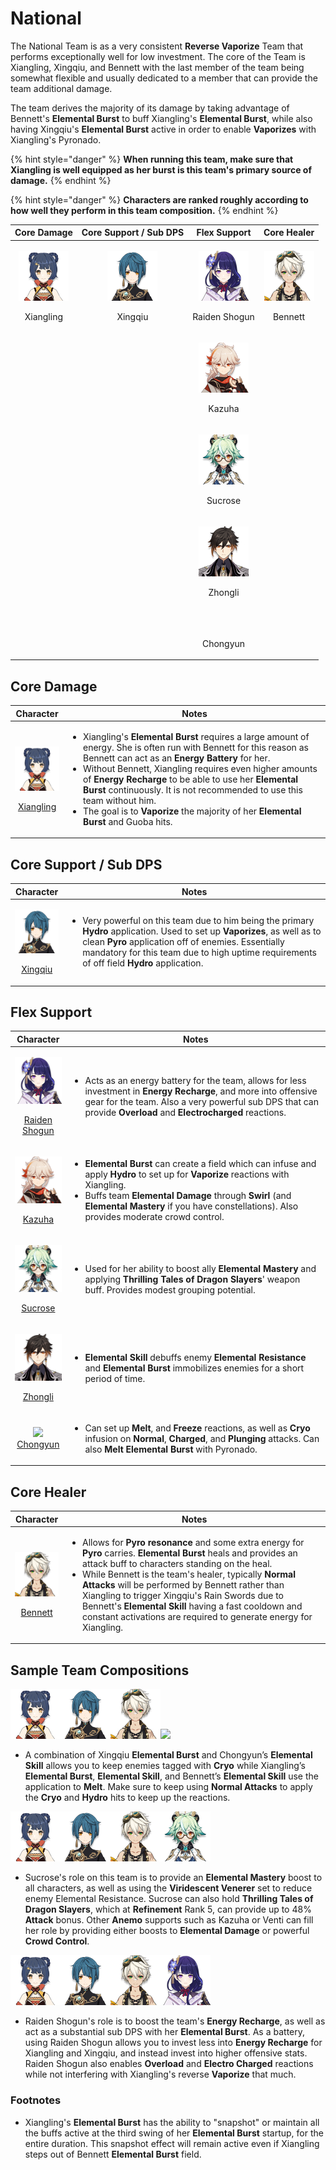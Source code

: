 # National

The National Team is as a very consistent **Reverse Vaporize** Team that performs exceptionally well for low investment. The core of the Team is Xiangling, Xingqiu, and Bennett with the last member of the team being somewhat flexible and usually dedicated to a member that can provide the team additional damage.

The team derives the majority of its damage by taking advantage of Bennett's **Elemental Burst** to buff Xiangling's **Elemental Burst**, while also having Xingqiu's **Elemental Burst** active in order to enable **Vaporizes** with Xiangling's Pyronado.&#x20;

{% hint style="danger" %}
**When running this team, make sure that Xiangling is well equipped as her burst is this team's primary source of damage.**
{% endhint %}

{% hint style="danger" %}
**Characters are ranked roughly according to how well they perform in this team composition.**
{% endhint %}

|                                        Core Damage                                       |                                Core Support / Sub DPS                                |                                                                                                                Flex Support                                                                                                               |                                      Core Healer                                     |
| :--------------------------------------------------------------------------------------: | :----------------------------------------------------------------------------------: | :---------------------------------------------------------------------------------------------------------------------------------------------------------------------------------------------------------------------------------------: | :----------------------------------------------------------------------------------: |
| <p><img src="../.gitbook/assets/UI_AvatarIcon_Xiangling.png" alt=""></p><p>Xiangling</p> | <p><img src="../.gitbook/assets/UI_AvatarIcon_Xingqiu.png" alt=""></p><p>Xingqiu</p> |                                                                         <p><img src="../.gitbook/assets/UI_AvatarIcon_Shougun.png" alt=""></p><p>Raiden Shogun</p>                                                                        | <p><img src="../.gitbook/assets/UI_AvatarIcon_Bennett.png" alt=""></p><p>Bennett</p> |
|                                                                                          |                                                                                      |                                                                             <p><img src="../.gitbook/assets/UI_AvatarIcon_Kazuha.png" alt=""></p><p>Kazuha</p>                                                                            |                                                                                      |
|                                                                                          |                                                                                      |                                                                            <p><img src="../.gitbook/assets/UI_AvatarIcon_Sucrose.png" alt=""></p><p>Sucrose</p>                                                                           |                                                                                      |
|                                                                                          |                                                                                      |                                                                            <p><img src="../.gitbook/assets/UI_AvatarIcon_Zhongli.png" alt=""></p><p>Zhongli</p>                                                                           |                                                                                      |
|                                                                                          |                                                                                      | <p>​<img src="https://files.gitbook.com/v0/b/gitbook-x-prod.appspot.com/o/spaces%2F-MgIuSiDFSNyVZCB3uMq%2Fuploads%2Fgit-blob-4be83ca2d0fa2ace4c346eb8d8ad7795c4bd9c42%2FUI_AvatarIcon_Chongyun.png?alt=media" alt="">​</p><p>Chongyun</p> |                                                                                      |

## Core Damage

|                                                                Character                                                               | Notes                                                                                                                                                                                                                                                                                                                                                                                                                                                                                                                                                                |
| :------------------------------------------------------------------------------------------------------------------------------------: | -------------------------------------------------------------------------------------------------------------------------------------------------------------------------------------------------------------------------------------------------------------------------------------------------------------------------------------------------------------------------------------------------------------------------------------------------------------------------------------------------------------------------------------------------------------------- |
| <p><img src="../.gitbook/assets/UI_AvatarIcon_Xiangling.png" alt=""></p><p><a href="../characters/pyro/xiangling.md">Xiangling</a></p> | <ul><li>Xiangling's <strong>Elemental Burst</strong> requires a large amount of energy. She is often run with Bennett for this reason as Bennett can act as an <strong>Energy Battery</strong> for her.</li><li>Without Bennett, Xiangling requires even higher amounts of <strong>Energy Recharge</strong> to be able to use her <strong>Elemental Burst</strong> continuously. It is not recommended to use this team without him.</li><li>The goal is to <strong>Vaporize</strong> the majority of her <strong>Elemental Burst</strong> and Guoba hits.</li></ul> |

## Core Support / Sub DPS

|                                                             Character                                                             | Notes                                                                                                                                                                                                                                                                                                                                               |
| :-------------------------------------------------------------------------------------------------------------------------------: | --------------------------------------------------------------------------------------------------------------------------------------------------------------------------------------------------------------------------------------------------------------------------------------------------------------------------------------------------- |
| <p><img src="../.gitbook/assets/UI_AvatarIcon_Xingqiu.png" alt=""></p><p><a href="../characters/hydro/xingqiu.md">Xingqiu</a></p> | <ul><li>Very powerful on this team due to him being the primary <strong>Hydro</strong> application. Used to set up <strong>Vaporizes</strong>, as well as to clean <strong>Pyro</strong> application off of enemies. Essentially mandatory for this team due to high uptime requirements of off field <strong>Hydro</strong> application.</li></ul> |

## Flex Support

|                                                                                                                                                      Character                                                                                                                                                     | Notes                                                                                                                                                                                                                                                                                                                                                                                    |
| :----------------------------------------------------------------------------------------------------------------------------------------------------------------------------------------------------------------------------------------------------------------------------------------------------------------: | ---------------------------------------------------------------------------------------------------------------------------------------------------------------------------------------------------------------------------------------------------------------------------------------------------------------------------------------------------------------------------------------- |
|                                                                                   <p><img src="../.gitbook/assets/UI_AvatarIcon_Shougun.png" alt=""></p><p><a href="../characters/electro/raiden-shogun.md">Raiden Shogun</a></p>                                                                                  | <ul><li>Acts as an energy battery for the team, allows for less investment in <strong>Energy Recharge</strong>, and more into offensive gear for the team. Also a very powerful sub DPS that can provide <strong>Overload</strong> and <strong>Electrocharged</strong> reactions.</li></ul>                                                                                              |
|                                                                                           <p><img src="../.gitbook/assets/UI_AvatarIcon_Kazuha.png" alt=""></p><p><a href="../characters/anemo/kazuha.md">Kazuha</a></p>                                                                                           | <ul><li><strong>Elemental Burst</strong> can create a field which can infuse and apply <strong>Hydro</strong> to set up for <strong>Vaporize</strong> reactions with Xiangling.</li><li>Buffs team <strong>Elemental Damage</strong> through <strong>Swirl</strong> (and <strong>Elemental Mastery</strong> if you have constellations). Also provides moderate crowd control.</li></ul> |
|                                                                                          <p><img src="../.gitbook/assets/UI_AvatarIcon_Sucrose.png" alt=""></p><p><a href="../characters/anemo/sucrose.md">Sucrose</a></p>                                                                                         | <ul><li>Used for her ability to boost ally <strong>Elemental Mastery</strong> and applying <strong>Thrilling Tales of Dragon Slayers</strong>' weapon buff. Provides modest grouping potential. </li></ul>                                                                                                                                                                               |
|                                                                                           <p><img src="../.gitbook/assets/UI_AvatarIcon_Zhongli.png" alt=""></p><p><a href="../characters/geo/zhongli.md">Zhongli</a></p>                                                                                          | <ul><li><strong>Elemental Skill</strong> debuffs enemy <strong>Elemental Resistance</strong> and <strong>Elemental Burst</strong> immobilizes enemies for a short period of time.</li></ul>                                                                                                                                                                                              |
| ​![](https://files.gitbook.com/v0/b/gitbook-x-prod.appspot.com/o/spaces%2F-MgIuSiDFSNyVZCB3uMq%2Fuploads%2Fgit-blob-4be83ca2d0fa2ace4c346eb8d8ad7795c4bd9c42%2FUI\_AvatarIcon\_Chongyun.png?alt=media)​​[Chongyun](https://app.gitbook.com/s/-MgIuSiDFSNyVZCB3uMq/c/Lzk1ZrDdJRlJpkPYIe32/characters/cryo/chongyun) | <ul><li>Can set up <strong>Melt</strong>, and <strong>Freeze</strong> reactions, as well as <strong>Cryo</strong> infusion on <strong>Normal</strong>, <strong>Charged</strong>, and <strong>Plunging</strong> attacks. Can also <strong>Melt Elemental Burst</strong> with Pyronado.</li></ul>                                                                                          |

## Core Healer

|                                                             Character                                                            | Notes                                                                                                                                                                                                                                                                                                                                                                                                                                                                                                                                                   |
| :------------------------------------------------------------------------------------------------------------------------------: | ------------------------------------------------------------------------------------------------------------------------------------------------------------------------------------------------------------------------------------------------------------------------------------------------------------------------------------------------------------------------------------------------------------------------------------------------------------------------------------------------------------------------------------------------------- |
| <p><img src="../.gitbook/assets/UI_AvatarIcon_Bennett.png" alt=""></p><p><a href="../characters/pyro/bennett.md">Bennett</a></p> | <ul><li>Allows for <strong>Pyro resonance</strong> and some extra energy for <strong>Pyro</strong> carries. <strong>Elemental Burst</strong> heals and provides an attack buff to characters standing on the heal.</li><li>While Bennett is the team's healer, typically <strong>Normal Attacks</strong> will be performed by Bennett rather than Xiangling to trigger Xingqiu's Rain Swords due to Bennett's <strong>Elemental Skill</strong> having a fast cooldown and constant activations are required to generate energy for Xiangling.</li></ul> |

## Sample Team Compositions

![](../.gitbook/assets/UI\_AvatarIcon\_Xiangling.png)![](../.gitbook/assets/UI\_AvatarIcon\_Xingqiu.png)![](../.gitbook/assets/UI\_AvatarIcon\_Bennett.png)![](../.gitbook/assets/UI\_AvatarIcon\_Chongyun.png)

* A combination of Xingqiu **Elemental Burst** and Chongyun’s **Elemental Skill** allows you to keep enemies tagged with **Cryo** while Xiangling’s **Elemental Burst**, **Elemental Skill**, and Bennett’s **Elemental Skill** use the application to **Melt**. Make sure to keep using **Normal Attacks** to apply the **Cryo** and **Hydro** hits to keep up the reactions.

![](../.gitbook/assets/UI\_AvatarIcon\_Xiangling.png)![](../.gitbook/assets/UI\_AvatarIcon\_Xingqiu.png)![](../.gitbook/assets/UI\_AvatarIcon\_Bennett.png)![](../.gitbook/assets/UI\_AvatarIcon\_Sucrose.png)

* Sucrose's role on this team is to provide an **Elemental Mastery** boost to all characters, as well as using the **Viridescent Venerer** set to reduce enemy Elemental Resistance. Sucrose can also hold **Thrilling Tales of Dragon Slayers**, which at **Refinement** Rank 5, can provide up to 48% **Attack** bonus. Other **Anemo** supports such as Kazuha or Venti can fill her role by providing either boosts to **Elemental Damage** or powerful **Crowd Control**.

![](../.gitbook/assets/UI\_AvatarIcon\_Xiangling.png)![](../.gitbook/assets/UI\_AvatarIcon\_Xingqiu.png)![](../.gitbook/assets/UI\_AvatarIcon\_Bennett.png)![](../.gitbook/assets/UI\_AvatarIcon\_Shougun.png)

* Raiden Shogun's role is to boost the team's **Energy Recharge**, as well as act as a substantial sub DPS with her **Elemental Burst**. As a battery, using Raiden Shogun allows you to invest less into **Energy Recharge** for Xiangling and Xingqiu, and instead invest into higher offensive stats. Raiden Shogun also enables **Overload** and **Electro Charged** reactions while not interfering with Xiangling's reverse **Vaporize** that much.

### Footnotes

* Xiangling's **Elemental Burst** has the ability to "snapshot" or maintain all the buffs active at the third swing of her **Elemental Burst** startup, for the entire duration. This snapshot effect will remain active even if Xiangling steps out of Bennett **Elemental Burst** field.&#x20;
